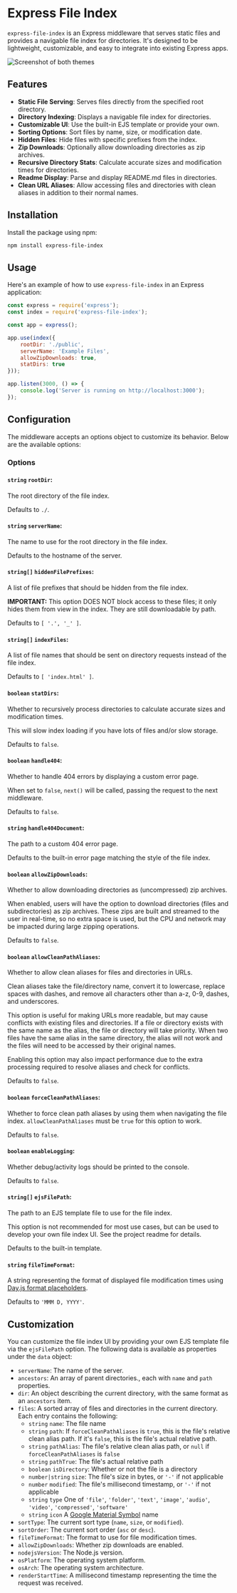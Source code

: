# Express File Index

`express-file-index` is an Express middleware that serves static files and provides a navigable file index for directories. It's designed to be lightweight, customizable, and easy to integrate into existing Express apps.

![Screenshot of both themes](./promo.png)

## Features

- **Static File Serving**: Serves files directly from the specified root directory.
- **Directory Indexing**: Displays a navigable file index for directories.
- **Customizable UI**: Use the built-in EJS template or provide your own.
- **Sorting Options**: Sort files by name, size, or modification date.
- **Hidden Files**: Hide files with specific prefixes from the index.
- **Zip Downloads**: Optionally allow downloading directories as zip archives.
- **Recursive Directory Stats**: Calculate accurate sizes and modification times for directories.
- **Readme Display**: Parse and display README.md files in directories.
- **Clean URL Aliases**: Allow accessing files and directories with clean aliases in addition to their normal names.

## Installation

Install the package using npm:

```bash
npm install express-file-index
```

## Usage

Here's an example of how to use `express-file-index` in an Express application:

```javascript
const express = require('express');
const index = require('express-file-index');

const app = express();

app.use(index({
    rootDir: './public',
    serverName: 'Example Files',
    allowZipDownloads: true,
    statDirs: true
}));

app.listen(3000, () => {
    console.log('Server is running on http://localhost:3000');
});
```

## Configuration

The middleware accepts an options object to customize its behavior. Below are the available options:

### Options

#### `string` `rootDir`:  
  The root directory of the file index.

  Defaults to `./`.

#### `string` `serverName`:  
  The name to use for the root directory in the file index.

  Defaults to the hostname of the server.

#### `string[]` `hiddenFilePrefixes`:  
  A list of file prefixes that should be hidden from the file index.

  **IMPORTANT:** This option DOES NOT block access to these files; it only hides them from view in the index. They are still downloadable by path.

  Defaults to `[ '.', '_' ]`.

#### `string[]` `indexFiles`:  
  A list of file names that should be sent on directory requests instead of the file index.

  Defaults to `[ 'index.html' ]`.

#### `boolean` `statDirs`:  
  Whether to recursively process directories to calculate accurate sizes and modification times.

  This will slow index loading if you have lots of files and/or slow storage.

  Defaults to `false`.

#### `boolean` `handle404`:  
  Whether to handle 404 errors by displaying a custom error page.

  When set to `false`, `next()` will be called, passing the request to the next middleware.

  Defaults to `false`.

#### `string` `handle404Document`:  
  The path to a custom 404 error page.

  Defaults to the built-in error page matching the style of the file index.

#### `boolean` `allowZipDownloads`:  
  Whether to allow downloading directories as (uncompressed) zip archives.

  When enabled, users will have the option to download directories (files and subdirectories) as zip archives. These zips are built and streamed to the user in real-time, so no extra space is used, but the CPU and network may be impacted during large zipping operations.

  Defaults to `false`.

#### `boolean` `allowCleanPathAliases`:  
  Whether to allow clean aliases for files and directories in URLs.

  Clean aliases take the file/directory name, convert it to lowercase, replace spaces with dashes, and remove all characters other than a-z, 0-9, dashes, and underscores.

  This option is useful for making URLs more readable, but may cause conflicts with existing files and directories. If a file or directory exists with the same name as the alias, the file or directory will take priority. When two files have the same alias in the same directory, the alias will not work and the files will need to be accessed by their original names.

  Enabling this option may also impact performance due to the extra processing required to resolve aliases and check for conflicts.

  Defaults to `false`.

#### `boolean` `forceCleanPathAliases`:  
  Whether to force clean path aliases by using them when navigating the file index.  `allowCleanPathAliases` must be `true` for this option to work.

  Defaults to `false`.

#### `boolean` `enableLogging`:  
  Whether debug/activity logs should be printed to the console.

  Defaults to `false`.

#### `string[]` `ejsFilePath`:  
  The path to an EJS template file to use for the file index. 

  This option is not recommended for most use cases, but can be used to develop your own file index UI. See the project readme for details.

  Defaults to the built-in template.

#### `string` `fileTimeFormat`:  
  A string representing the format of displayed file modification times using [Day.js format placeholders](https://day.js.org/docs/en/display/format).

  Defaults to `'MMM D, YYYY'`.

## Customization

You can customize the file index UI by providing your own EJS template file via the `ejsFilePath` option. The following data is available as properties under the `data` object:

- `serverName`: The name of the server.
- `ancestors`: An array of parent directories., each with `name` and `path` properties.
- `dir`: An object describing the current directory, with the same format as an `ancestors` item.
- `files`: A sorted array of files and directories in the current directory. Each entry contains the following:
  - `string` `name`: The file name
  - `string` `path`: If `forceCleanPathAliases` is `true`, this is the file's relative clean alias path. If it's `false`, this is the file's actual relative path.
  - `string` `pathAlias`: The file's relative clean alias path, or `null` if `forceCleanPathAliases` is `false`
  - `string` `pathTrue`: The file's actual relative path
  - `boolean` `isDirectory`: Whether or not the file is a directory
  - `number|string` `size`: The file's size in bytes, or `'-'` if not applicable
  - `number` `modified`: The file's millisecond timestamp, or `'-'` if not applicable
  - `string` `type` One of `'file'`, `'folder'`, `'text'`, `'image'`, `'audio'`, `'video'`, `'compressed'`, `'software'`
  - `string` `icon` A [Google Material Symbol](https://fonts.google.com/icons) name
- `sortType`: The current sort type (`name`, `size`, or `modified`).
- `sortOrder`: The current sort order (`asc` or `desc`).
- `fileTimeFormat`: The format to use for file modification times.
- `allowZipDownloads`: Whether zip downloads are enabled.
- `nodejsVersion`: The Node.js version.
- `osPlatform`: The operating system platform.
- `osArch`: The operating system architecture.
- `renderStartTime`: A millisecond timestamp representing the time the request was received.